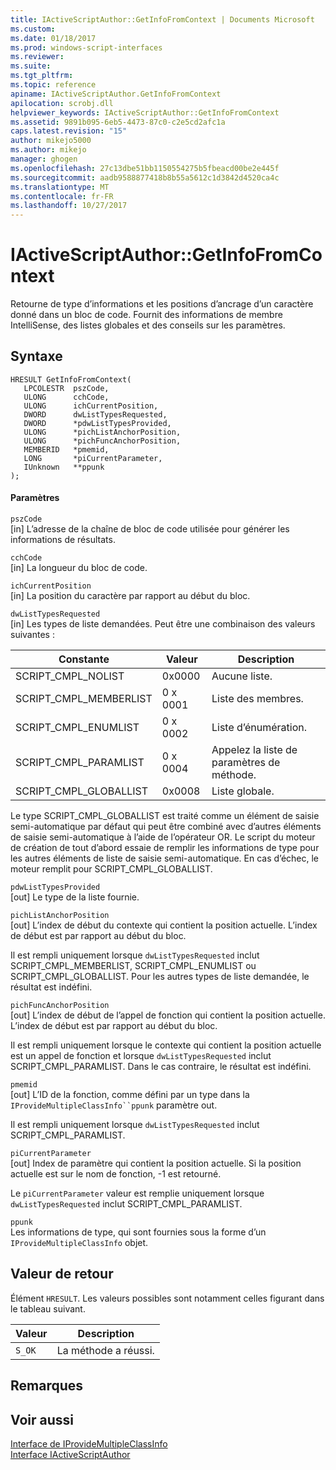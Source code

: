 ```yaml
---
title: IActiveScriptAuthor::GetInfoFromContext | Documents Microsoft
ms.custom: 
ms.date: 01/18/2017
ms.prod: windows-script-interfaces
ms.reviewer: 
ms.suite: 
ms.tgt_pltfrm: 
ms.topic: reference
apiname: IActiveScriptAuthor.GetInfoFromContext
apilocation: scrobj.dll
helpviewer_keywords: IActiveScriptAuthor::GetInfoFromContext
ms.assetid: 9891b095-6eb5-4473-87c0-c2e5cd2afc1a
caps.latest.revision: "15"
author: mikejo5000
ms.author: mikejo
manager: ghogen
ms.openlocfilehash: 27c13dbe51bb1150554275b5fbeacd00be2e445f
ms.sourcegitcommit: aadb9588877418b8b55a5612c1d3842d4520ca4c
ms.translationtype: MT
ms.contentlocale: fr-FR
ms.lasthandoff: 10/27/2017
---
```

# <a name="iactivescriptauthorgetinfofromcontext"></a>IActiveScriptAuthor::GetInfoFromContext
Retourne de type d’informations et les positions d’ancrage d’un caractère donné dans un bloc de code. Fournit des informations de membre IntelliSense, des listes globales et des conseils sur les paramètres.  
  
## <a name="syntax"></a>Syntaxe  
  
```  
HRESULT GetInfoFromContext(  
   LPCOLESTR  pszCode,  
   ULONG      cchCode,  
   ULONG      ichCurrentPosition,  
   DWORD      dwListTypesRequested,  
   DWORD      *pdwListTypesProvided,  
   ULONG      *pichListAnchorPosition,  
   ULONG      *pichFuncAnchorPosition,  
   MEMBERID   *pmemid,  
   LONG       *piCurrentParameter,  
   IUnknown   **ppunk  
);  
```  
  
#### <a name="parameters"></a>Paramètres  
 `pszCode`  
 [in] L’adresse de la chaîne de bloc de code utilisée pour générer les informations de résultats.  
  
 `cchCode`  
 [in] La longueur du bloc de code.  
  
 `ichCurrentPosition`  
 [in] La position du caractère par rapport au début du bloc.  
  
 `dwListTypesRequested`  
 [in] Les types de liste demandées. Peut être une combinaison des valeurs suivantes :  
  
|Constante|Valeur|Description|  
|--------------|-----------|-----------------|  
|SCRIPT_CMPL_NOLIST|0x0000|Aucune liste.|  
|SCRIPT_CMPL_MEMBERLIST|0 x 0001|Liste des membres.|  
|SCRIPT_CMPL_ENUMLIST|0 x 0002|Liste d’énumération.|  
|SCRIPT_CMPL_PARAMLIST|0 x 0004|Appelez la liste de paramètres de méthode.|  
|SCRIPT_CMPL_GLOBALLIST|0x0008|Liste globale.|  
  
 Le type SCRIPT_CMPL_GLOBALLIST est traité comme un élément de saisie semi-automatique par défaut qui peut être combiné avec d’autres éléments de saisie semi-automatique à l’aide de l’opérateur OR. Le script du moteur de création de tout d’abord essaie de remplir les informations de type pour les autres éléments de liste de saisie semi-automatique. En cas d’échec, le moteur remplit pour SCRIPT_CMPL_GLOBALLIST.  
  
 `pdwListTypesProvided`  
 [out] Le type de la liste fournie.  
  
 `pichListAnchorPosition`  
 [out] L’index de début du contexte qui contient la position actuelle. L’index de début est par rapport au début du bloc.  
  
 Il est rempli uniquement lorsque `dwListTypesRequested` inclut SCRIPT_CMPL_MEMBERLIST, SCRIPT_CMPL_ENUMLIST ou SCRIPT_CMPL_GLOBALLIST. Pour les autres types de liste demandée, le résultat est indéfini.  
  
 `pichFuncAnchorPosition`  
 [out] L’index de début de l’appel de fonction qui contient la position actuelle. L’index de début est par rapport au début du bloc.  
  
 Il est rempli uniquement lorsque le contexte qui contient la position actuelle est un appel de fonction et lorsque `dwListTypesRequested` inclut SCRIPT_CMPL_PARAMLIST. Dans le cas contraire, le résultat est indéfini.  
  
 `pmemid`  
 [out] L’ID de la fonction, comme défini par un type dans la `IProvideMultipleClassInfo``ppunk` paramètre out.  
  
 Il est rempli uniquement lorsque `dwListTypesRequested` inclut SCRIPT_CMPL_PARAMLIST.  
  
 `piCurrentParameter`  
 [out] Index de paramètre qui contient la position actuelle. Si la position actuelle est sur le nom de fonction, -1 est retourné.  
  
 Le `piCurrentParameter` valeur est remplie uniquement lorsque `dwListTypesRequested` inclut SCRIPT_CMPL_PARAMLIST.  
  
 `ppunk`  
 Les informations de type, qui sont fournies sous la forme d’un `IProvideMultipleClassInfo` objet.  
  
## <a name="return-value"></a>Valeur de retour  
 Élément `HRESULT`. Les valeurs possibles sont notamment celles figurant dans le tableau suivant.  
  
|Valeur|Description|  
|-----------|-----------------|  
|`S_OK`|La méthode a réussi.|  
  
## <a name="remarks"></a>Remarques  
  
## <a name="see-also"></a>Voir aussi  
 [Interface de IProvideMultipleClassInfo](https://msdn.microsoft.com/library/microsoft.visualstudio.ole.interop.iprovidemultipleclassinfo.aspx)   
 [Interface IActiveScriptAuthor](../../winscript/reference/iactivescriptauthor-interface.md)